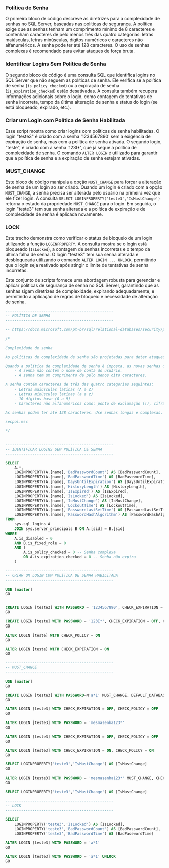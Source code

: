 ### Política de Senha
O primeiro bloco de código descreve as diretrizes para a complexidade de senhas no SQL Server, baseadas nas políticas de segurança. A política exige que as senhas tenham um comprimento mínimo de 8 caracteres e contenham caracteres de pelo menos três das quatro categorias: letras maiúsculas, letras minúsculas, dígitos numéricos e caracteres não alfanuméricos. A senha pode ter até 128 caracteres. O uso de senhas complexas é recomendado para evitar ataques de força bruta.

### Identificar Logins Sem Política de Senha
O segundo bloco de código é uma consulta SQL que identifica logins no SQL Server que não seguem as políticas de senha. Ele verifica se a política de senha (`is_policy_checked`) ou a expiração de senha (`is_expiration_checked`) estão desativadas. A consulta também recupera informações adicionais sobre o login, como contagem de tentativas de senha incorreta, tempo da última alteração de senha e status do login (se está bloqueado, expirado, etc.).

### Criar um Login com Política de Senha Habilitada
Esse script mostra como criar logins com políticas de senha habilitadas. O login "teste3" é criado com a senha '1234567890' sem a exigência de expiração de senha, mas com a política de senha ativada. O segundo login, "teste", é criado com a senha '123I*', que já segue a política de complexidade de senha. O comando `ALTER LOGIN` é utilizado para garantir que a política de senha e a expiração de senha estejam ativadas.

### MUST_CHANGE
Este bloco de código manipula a opção `MUST_CHANGE` para forçar a alteração de senha de um login ao ser criado. Quando um login é criado com a opção `MUST_CHANGE`, a senha precisa ser alterada pelo usuário na primeira vez que ele fizer login. A consulta `SELECT LOGINPROPERTY('teste3','IsMustChange')` retorna o estado da propriedade `MUST_CHANGE` para o login. Em seguida, o login "teste3" tem sua senha alterada e a política de expiração e de complexidade de senha é aplicada novamente.

### LOCK
Este trecho demonstra como verificar o status de bloqueio de um login utilizando a função `LOGINPROPERTY`. A consulta mostra se o login está bloqueado (`IsLocked`), a contagem de senhas incorretas e o tempo da última falha de senha. O login "teste3" tem sua senha alterada e desbloqueada utilizando o comando `ALTER LOGIN ... UNLOCK`, permitindo que o login seja reativado após atingir o limite de tentativas de senha incorretas.

Este conjunto de scripts fornece uma abordagem robusta para gerenciar e aplicar políticas de segurança de senha no SQL Server, garantindo que as senhas sigam diretrizes de complexidade, expirando adequadamente, e permitindo a aplicação de regras de bloqueio e necessidade de alteração de senha.

```sql
------------------------------------------------
-- POLÍTICA DE SENHA
------------------------------------------------

-- https://docs.microsoft.com/pt-br/sql/relational-databases/security/password-policy?view=sql-server-ver15

/*

Complexidade de senha

As políticas de complexidade de senha são projetadas para deter ataques de força bruta aumentando o número de possíveis senhas. 

Quando a política de complexidade de senha é imposta, as novas senhas devem atender às seguintes diretrizes:
    - A senha não contém o nome de conta do usuário.
    - A senha tem um comprimento de pelo menos oito caracteres.

A senha contém caracteres de três das quatro categorias seguintes:
    - Letras maiúsculas latinas (A a Z)
    - Letras minúsculas latinas (a a z)
    - 10 dígitos base (0 a 9)
    - Caracteres não alfanuméricos como: ponto de exclamação (!), cifrão ($), sinal numérico (#) ou porcentagem (%).
    
As senhas podem ter até 128 caracteres. Use senhas longas e complexas.

secpol.msc

*/


------------------------------------------------
-- IDENTIFICAR LOGINS SEM POLÍTICA DE SENHA
------------------------------------------------

SELECT
    A.*,
    LOGINPROPERTY(A.[name],'BadPasswordCount') AS [BadPasswordCount],
    LOGINPROPERTY(A.[name],'BadPasswordTime') AS [BadPasswordTime],
    LOGINPROPERTY(A.[name],'DaysUntilExpiration') AS [DaysUntilExpiration],
    LOGINPROPERTY(A.[name],'HistoryLength') AS [HistoryLength],
    LOGINPROPERTY(A.[name],'IsExpired') AS [IsExpired],
    LOGINPROPERTY(A.[name],'IsLocked') AS [IsLocked],
    LOGINPROPERTY(A.[name],'IsMustChange') AS [IsMustChange],
    LOGINPROPERTY(A.[name],'LockoutTime') AS [LockoutTime],
    LOGINPROPERTY(A.[name],'PasswordLastSetTime') AS [PasswordLastSetTime],
    LOGINPROPERTY(A.[name],'PasswordHashAlgorithm') AS [PasswordHashAlgorithm]
FROM 
    sys.sql_logins A
    JOIN sys.server_principals B ON A.[sid] = B.[sid]
WHERE
    A.is_disabled = 0
    AND B.is_fixed_role = 0
    AND (
        A.is_policy_checked = 0 -- Senha complexa
        OR A.is_expiration_checked = 0 -- Senha não expira
    )
```   
    
```sql
------------------------------------------------
-- CRIAR UM LOGIN COM POLÍTICA DE SENHA HABILITADA
------------------------------------------------

USE [master]
GO


CREATE LOGIN [teste3] WITH PASSWORD = '1234567890', CHECK_EXPIRATION = OFF, CHECK_POLICY = ON, DEFAULT_DATABASE = [master]
GO

CREATE LOGIN [teste] WITH PASSWORD = '123I*', CHECK_EXPIRATION = OFF, CHECK_POLICY = ON, DEFAULT_DATABASE = [master]
GO

ALTER LOGIN [teste] WITH CHECK_POLICY = ON
GO

ALTER LOGIN [teste] WITH CHECK_EXPIRATION = ON
GO
```

```sql
------------------------------------------------
-- MUST_CHANGE
------------------------------------------------

USE [master]
GO

CREATE LOGIN [teste3] WITH PASSWORD=N'a*1' MUST_CHANGE, DEFAULT_DATABASE=[master], CHECK_EXPIRATION=ON, CHECK_POLICY=ON
GO

ALTER LOGIN [teste3] WITH CHECK_EXPIRATION = OFF, CHECK_POLICY = OFF
GO

ALTER LOGIN [teste3] WITH PASSWORD = 'mesmasenha123*'
GO

ALTER LOGIN [teste3] WITH CHECK_EXPIRATION = OFF, CHECK_POLICY = OFF
GO

ALTER LOGIN [teste3] WITH CHECK_EXPIRATION = ON, CHECK_POLICY = ON
GO

SELECT LOGINPROPERTY('teste3','IsMustChange') AS [IsMustChange]
GO

ALTER LOGIN [teste3] WITH PASSWORD = 'mesmasenha123*' MUST_CHANGE, CHECK_EXPIRATION = ON, CHECK_POLICY = ON
GO

SELECT LOGINPROPERTY('teste3','IsMustChange') AS [IsMustChange]
```

```sql
------------------------------------------------
-- LOCK
------------------------------------------------

SELECT 
    LOGINPROPERTY('teste3','IsLocked') AS [IsLocked],
    LOGINPROPERTY('teste3','BadPasswordCount') AS [BadPasswordCount],
    LOGINPROPERTY('teste3','BadPasswordTime') AS [BadPasswordTime]

ALTER LOGIN [teste3] WITH PASSWORD = 'a*1'
GO

ALTER LOGIN [teste3] WITH PASSWORD = 'a*1' UNLOCK
GO
```